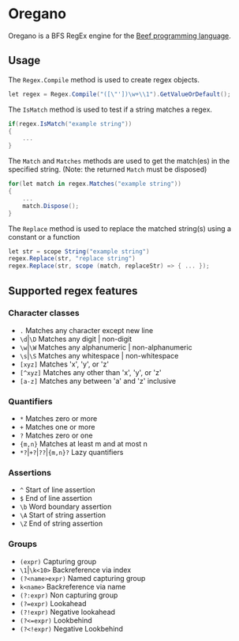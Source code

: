 # Oregano
Oregano is a BFS RegEx engine for the [Beef programming language](https://github.com/beefytech/Beef).

## Usage

The `Regex.Compile` method is used to create regex objects.
```csharp
let regex = Regex.Compile("([\"'])\w+\\1").GetValueOrDefault();
```
The `IsMatch` method is used to test if a string matches a regex.
```csharp
if(regex.IsMatch("example string"))
{
    ...
}
```
The `Match` and `Matches` methods are used to get the match(es) in the specified string. (Note: the returned `Match` must be disposed)
```csharp
for(let match in regex.Matches("example string"))
{
    ...
    match.Dispose();
}
```
The `Replace` method is used to replace the matched string(s) using a constant or a function
```csharp
let str = scope String("example string")
regex.Replace(str, "replace string")
regex.Replace(str, scope (match, replaceStr) => { ... });
```

## Supported regex features
### Character classes
- `.` Matches any character except new line
- `\d`|`\D` Matches any digit | non-digit
- `\w`|`\W` Matches any alphanumeric | non-alphanumeric
- `\s`|`\S` Matches any whitespace | non-whitespace
- `[xyz]` Matches 'x', 'y', or 'z'
- `[^xyz]` Matches any other than 'x', 'y', or 'z'
- `[a-z]` Matches any between 'a' and 'z' inclusive

### Quantifiers
- `*` Matches zero or more
- `+` Matches one or more
- `?` Matches zero or one
- `{m,n}` Matches at least m and at most n
- `*?`|`+?`|`??`|`{m,n}?` Lazy quantifiers

### Assertions
- `^` Start of line assertion
- `$` End of line assertion
- `\b` Word boundary assertion
- `\A` Start of string assertion
- `\Z` End of string assertion

### Groups
- `(expr)` Capturing group
- `\1`|`\k<10>` Backreference via index
- `(?<name>expr)` Named capturing group
- `k<name>` Backreference via name
- `(?:expr)` Non capturing group
- `(?=expr)` Lookahead
- `(?!expr)` Negative lookahead
- `(?<=expr)` Lookbehind
- `(?<!expr)` Negative Lookbehind
